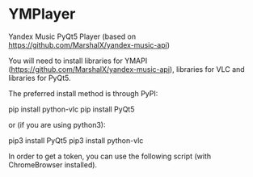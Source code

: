 # YMPlayer
Yandex Music PyQt5 Player (based on https://github.com/MarshalX/yandex-music-api)

You will need to install libraries for YMAPI (https://github.com/MarshalX/yandex-music-api), libraries for VLC and libraries for PyQt5.

The preferred install method is through PyPI:

pip install python-vlc
pip install PyQt5

or (if you are using python3):

pip3 install PyQt5
pip3 install python-vlc

In order to get a token, you can use the following script (with ChromeBrowser installed).

